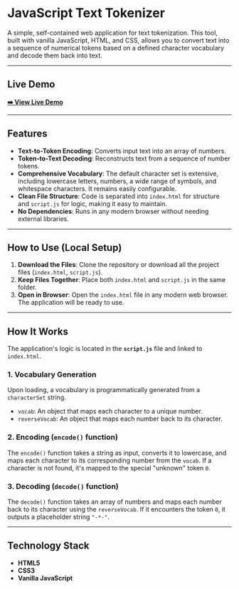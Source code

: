 # JavaScript Text Tokenizer

A simple, self-contained web application for text tokenization. This tool, built with vanilla JavaScript, HTML, and CSS, allows you to convert text into a sequence of numerical tokens based on a defined character vocabulary and decode them back into text.

***

## Live Demo

**[➡️ View Live Demo](https://tokenizer-silk.vercel.app/)**

***

## Features

* **Text-to-Token Encoding**: Converts input text into an array of numbers.
* **Token-to-Text Decoding**: Reconstructs text from a sequence of number tokens.
* **Comprehensive Vocabulary**: The default character set is extensive, including lowercase letters, numbers, a wide range of symbols, and whitespace characters. It remains easily configurable.
* **Clean File Structure**: Code is separated into `index.html` for structure and `script.js` for logic, making it easy to maintain.
* **No Dependencies**: Runs in any modern browser without needing external libraries.

***

## How to Use (Local Setup)

1.  **Download the Files**: Clone the repository or download all the project files (`index.html`, `script.js`).
2.  **Keep Files Together**: Place both `index.html` and `script.js` in the same folder.
3.  **Open in Browser**: Open the `index.html` file in any modern web browser. The application will be ready to use.

***

## How It Works

The application's logic is located in the **`script.js`** file and linked to `index.html`.

### 1. Vocabulary Generation

Upon loading, a vocabulary is programmatically generated from a `characterSet` string.
* `vocab`: An object that maps each character to a unique number.
* `reverseVocab`: An object that maps each number back to its character.

### 2. Encoding (`encode()` function)

The `encode()` function takes a string as input, converts it to lowercase, and maps each character to its corresponding number from the `vocab`. If a character is not found, it's mapped to the special "unknown" token `0`.

### 3. Decoding (`decode()` function)

The `decode()` function takes an array of numbers and maps each number back to its character using the `reverseVocab`. If it encounters the token `0`, it outputs a placeholder string `"-*-"`.

***

## Technology Stack

* **HTML5**
* **CSS3**
* **Vanilla JavaScript**